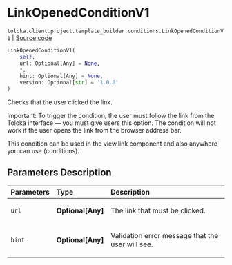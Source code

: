 # LinkOpenedConditionV1
`toloka.client.project.template_builder.conditions.LinkOpenedConditionV1` | [Source code](https://github.com/Toloka/toloka-kit/blob/v0.1.25/src/client/project/template_builder/conditions.py#L166)

```python
LinkOpenedConditionV1(
    self,
    url: Optional[Any] = None,
    *,
    hint: Optional[Any] = None,
    version: Optional[str] = '1.0.0'
)
```

Checks that the user clicked the link.


Important: To trigger the condition, the user must follow the link from the Toloka interface — you must give users
this option. The condition will not work if the user opens the link from the browser address bar.

This condition can be used in the view.link component and also anywhere you can use (conditions).

## Parameters Description

| Parameters | Type | Description |
| :----------| :----| :-----------|
`url`|**Optional\[Any\]**|<p>The link that must be clicked.</p>
`hint`|**Optional\[Any\]**|<p>Validation error message that the user will see.</p>
